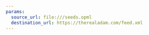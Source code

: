 ```yaml
---
params:
  source_url: file:///seeds.opml
  destination_url: https://therealadam.com/feed.xml
---
```

